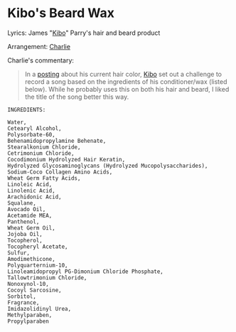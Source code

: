  # Kibo's Beard Wax

Lyrics: James "[Kibo](/kibo)" Parry's hair and beard product

Arrangement: [Charlie](/charlie)

Charlie's commentary:
>In a [posting](https://groups.google.com/group/alt.religion.kibology/msg/36f75a616dfc3df6?dmode=source) about his current hair color, [Kibo](/kibo) set out a challenge to record a song based on the ingredients of his conditioner/wax (listed below). While he probably uses this on both his hair and beard, I liked the title of the song better this way.

    INGREDIENTS:

    Water,
    Cetearyl Alcohol,
    Polysorbate-60,
    Behenamidopropylamine Behenate,
    Stearalkonium Chloride,
    Cetrimonium Chloride,
    Cocodimonium Hydrolyzed Hair Keratin,
    Hydrolyzed Glycosaminoglycans (Hydrolyzed Mucopolysaccharides),
    Sodium-Coco Collagen Amino Acids,
    Wheat Germ Fatty Acids,
    Linoleic Acid,
    Linolenic Acid,
    Arachidonic Acid,
    Squalane,
    Avocado Oil,
    Acetamide MEA,
    Panthenol,
    Wheat Germ Oil,
    Jojoba Oil,
    Tocopherol,
    Tocopheryl Acetate,
    Sulfur,
    Amodimethicone,
    Polyquarternium-10,
    Linoleamidopropyl PG-Dimonium Chloride Phosphate,
    Tallowtrimonium Chloride,
    Nonoxynol-10,
    Cocoyl Sarcosine,
    Sorbitol,
    Fragrance,
    Imidazolidinyl Urea,
    Methylparaben,
    Propylparaben